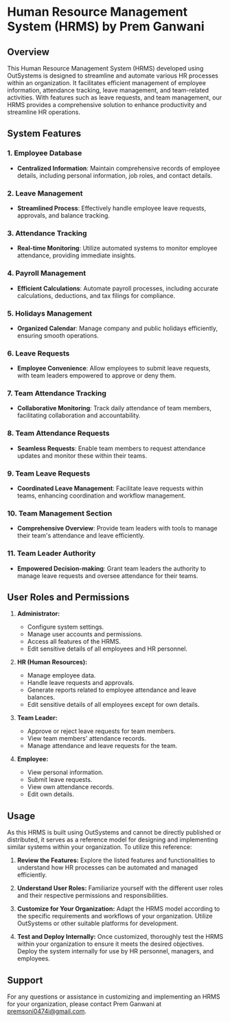 # Human Resource Management System (HRMS) by Prem Ganwani

## Overview
This Human Resource Management System (HRMS) developed using OutSystems is designed to streamline and automate various HR processes within an organization. It facilitates efficient management of employee information, attendance tracking, leave management, and team-related activities. With features such as leave requests, and team management, our HRMS provides a comprehensive solution to enhance productivity and streamline HR operations.

## System Features

### 1. Employee Database
   - **Centralized Information**: Maintain comprehensive records of employee details, including personal information, job roles, and contact details.

### 2. Leave Management
   - **Streamlined Process**: Effectively handle employee leave requests, approvals, and balance tracking.
   
### 3. Attendance Tracking
   - **Real-time Monitoring**: Utilize automated systems to monitor employee attendance, providing immediate insights.
   
### 4. Payroll Management
   - **Efficient Calculations**: Automate payroll processes, including accurate calculations, deductions, and tax filings for compliance.
   
### 5. Holidays Management
   - **Organized Calendar**: Manage company and public holidays efficiently, ensuring smooth operations.
   
### 6. Leave Requests
   - **Employee Convenience**: Allow employees to submit leave requests, with team leaders empowered to approve or deny them.
   
### 7. Team Attendance Tracking
   - **Collaborative Monitoring**: Track daily attendance of team members, facilitating collaboration and accountability.
   
### 8. Team Attendance Requests
   - **Seamless Requests**: Enable team members to request attendance updates and monitor these within their teams.
   
### 9. Team Leave Requests
   - **Coordinated Leave Management**: Facilitate leave requests within teams, enhancing coordination and workflow management.
   
### 10. Team Management Section
   - **Comprehensive Overview**: Provide team leaders with tools to manage their team's attendance and leave efficiently.
   
### 11. Team Leader Authority
   - **Empowered Decision-making**: Grant team leaders the authority to manage leave requests and oversee attendance for their teams.


## User Roles and Permissions
1. **Administrator:**
   - Configure system settings.
   - Manage user accounts and permissions.
   - Access all features of the HRMS.
   - Edit sensitive details of all employees and HR personnel.

2. **HR (Human Resources):**
   - Manage employee data.
   - Handle leave requests and approvals.
   - Generate reports related to employee attendance and leave balances.
   - Edit sensitive details of all employees except for own details.

3. **Team Leader:**
   - Approve or reject leave requests for team members.
   - View team members' attendance records.
   - Manage attendance and leave requests for the team.

4. **Employee:**
   - View personal information.
   - Submit leave requests.
   - View own attendance records.
   - Edit own details.

## Usage
As this HRMS is built using OutSystems and cannot be directly published or distributed, it serves as a reference model for designing and implementing similar systems within your organization. To utilize this reference:

1. **Review the Features:** Explore the listed features and functionalities to understand how HR processes can be automated and managed efficiently.

2. **Understand User Roles:** Familiarize yourself with the different user roles and their respective permissions and responsibilities.

3. **Customize for Your Organization:** Adapt the HRMS model according to the specific requirements and workflows of your organization. Utilize OutSystems or other suitable platforms for development.

4. **Test and Deploy Internally:** Once customized, thoroughly test the HRMS within your organization to ensure it meets the desired objectives. Deploy the system internally for use by HR personnel, managers, and employees.

## Support
For any questions or assistance in customizing and implementing an HRMS for your organization, please contact Prem Ganwani at [premsoni0474i@gmail.com](mailto:premsoni0474i@email.com).

